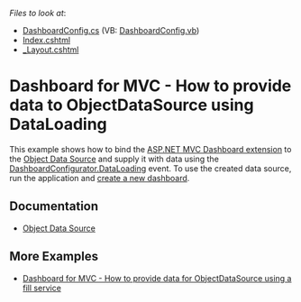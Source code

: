 <!-- default file list -->
*Files to look at*:

* [DashboardConfig.cs](./CS/MVCxDashboard_DataLoading/App_Start/DashboardConfig.cs) (VB: [DashboardConfig.vb](./VB/MVCxDashboard_DataLoading/App_Start/DashboardConfig.vb))
* [Index.cshtml](./CS/MVCxDashboard_DataLoading/Views/Home/Index.cshtml)
* [_Layout.cshtml](./CS/MVCxDashboard_DataLoading/Views/Shared/_Layout.cshtml)
<!-- default file list end -->
# Dashboard for MVC - How to provide data to ObjectDataSource using DataLoading

This example shows how to bind the [ASP.NET MVC Dashboard extension](https://docs.devexpress.com/Dashboard/16977/web-dashboard/aspnet-mvc-dashboard-extension) to the [Object Data Source](https://docs.devexpress.com/Dashboard/DevExpress.DashboardCommon.DashboardObjectDataSource) and supply it with data using the [DashboardConfigurator.DataLoading](https://docs.devexpress.com/Dashboard/DevExpress.DashboardWeb.DashboardConfigurator.DataLoading) event. To use the created data source, run the application and [create a new dashboard](https://docs.devexpress.com/Dashboard/116979/web-dashboard/create-dashboards-on-the-web/create-a-dashboard).

## Documentation

- [Object Data Source](https://docs.devexpress.com/Dashboard/401435/web-dashboard/dashboard-backend/register-default-data-sources-for-the-aspnet-mvc-framework/object-data-source)

## More Examples
- [Dashboard for MVC - How to provide data for ObjectDataSource using a fill service](https://github.com/DevExpress-Examples/aspnet-mvc-dashboard-how-to-provide-data-for-objectdatasource-using-a-fill-service-t583015)
